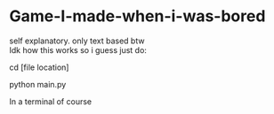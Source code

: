 # Game-I-made-when-i-was-bored
self explanatory. only text based btw  
Idk how this works so i guess just do:

  cd [file location]
  
  python main.py
  
In a terminal of course
